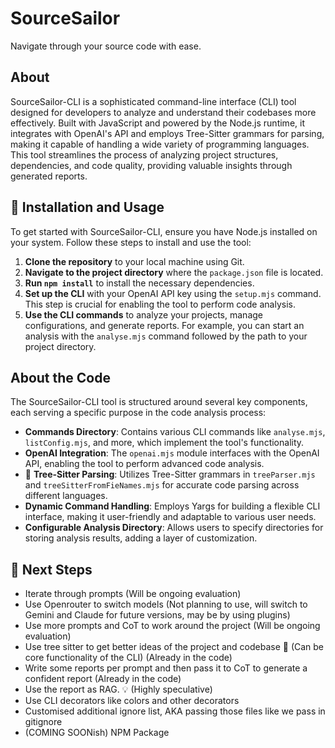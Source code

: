 # SourceSailor

Navigate through your source code with ease.


## About

SourceSailor-CLI is a sophisticated command-line interface (CLI) tool designed for developers to analyze and understand their codebases more effectively. Built with JavaScript and powered by the Node.js runtime, it integrates with OpenAI's API and employs Tree-Sitter grammars for parsing, making it capable of handling a wide variety of programming languages. This tool streamlines the process of analyzing project structures, dependencies, and code quality, providing valuable insights through generated reports.

## :construction: Installation and Usage

To get started with SourceSailor-CLI, ensure you have Node.js installed on your system. Follow these steps to install and use the tool:

1. **Clone the repository** to your local machine using Git.
2. **Navigate to the project directory** where the `package.json` file is located.
3. **Run `npm install`** to install the necessary dependencies.
4. **Set up the CLI** with your OpenAI API key using the `setup.mjs` command. This step is crucial for enabling the tool to perform code analysis.
5. **Use the CLI commands** to analyze your projects, manage configurations, and generate reports. For example, you can start an analysis with the `analyse.mjs` command followed by the path to your project directory.



## About the Code

The SourceSailor-CLI tool is structured around several key components, each serving a specific purpose in the code analysis process:

- **Commands Directory**: Contains various CLI commands like `analyse.mjs`, `listConfig.mjs`, and more, which implement the tool's functionality.
- **OpenAI Integration**: The `openai.mjs` module interfaces with the OpenAI API, enabling the tool to perform advanced code analysis.
- :brain: **Tree-Sitter Parsing**: Utilizes Tree-Sitter grammars in `treeParser.mjs` and `treeSitterFromFieNames.mjs` for accurate code parsing across different languages.
- **Dynamic Command Handling**: Employs Yargs for building a flexible CLI interface, making it user-friendly and adaptable to various user needs.
- **Configurable Analysis Directory**: Allows users to specify directories for storing analysis results, adding a layer of customization.

## :construction: Next Steps

- Iterate through prompts (Will be ongoing evaluation)
- Use Openrouter to switch models (Not planning to use, will switch to Gemini and Claude for future versions, may be by using plugins)
- Use more prompts and CoT to work around the project (Will be ongoing evaluation) 
- Use tree sitter to get better ideas of the project and codebase :brain: (Can be core functionality of the CLI) (Already in the code)
- Write some reports per prompt and then pass it to CoT to generate a confident report (Already in the code)
- Use the report as RAG. :bulb: (Highly speculative)
- Use CLI decorators like colors and other decorators
- Customised additional ignore list, AKA passing those files like we pass in gitignore
- (COMING SOONish) NPM Package